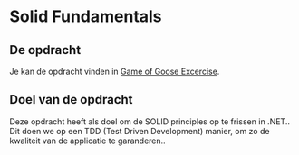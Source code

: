 # Solid Fundamentals

## De opdracht

Je kan de opdracht vinden in [Game of Goose Excercise](./GameOfGooseExcercise.pdf.pdf).

## Doel van de opdracht

Deze opdracht heeft als doel om de SOLID principles op te frissen in .NET..
Dit doen we op een TDD (Test Driven Development) manier, om zo de kwaliteit van de applicatie te garanderen..
